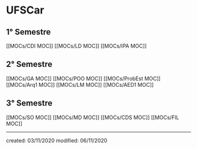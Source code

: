 # UFSCar
## 1° Semestre
[[MOCs/CDI MOC]]
[[MOCs/LD MOC]]
[[MOCs/IPA MOC]]

## 2° Semestre
[[MOCs/GA MOC]]
[[MOCs/POO MOC]]
[[MOCs/ProbEst MOC]]
[[MOCs/Arq1 MOC]]
[[MOCs/LM MOC]]
[[MOCs/AED1 MOC]]

## 3° Semestre
[[MOCs/SO MOC]]
[[MOCs/MD MOC]]
[[MOCs/CDS MOC]]
[[MOCs/FIL MOC]]

---

created: 03/11/2020
modified: 06/11/2020
